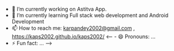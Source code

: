 - 🔭 I’m currently working on Astitva App.
- 🌱 I’m currently learning Full stack web development and Android Development
- 📫 How to reach me: karpandey2002@gmail.com , https://kaps2002.github.io/kaps2002/
<-- - 😄 Pronouns: ...
- ⚡ Fun fact: ... -->

